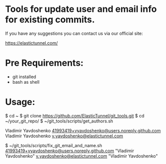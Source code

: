 # Tools for update user and email info for existing commits.

If you have any suggestions you can contact us via our official site:

https://elastictunnel.com/

# Pre Requirements:
- git installed
- bash as shell

# Usage:

$ cd ~
$ git clone https://github.com/ElasticTunnel/git_tools.git
$ cd ~/your_git_repo/
$ ~/git_tools/scripts/get_authors.sh

Vladimir Yavdoshenko <41993419+vyavdoshenko@users.noreply.github.com>
Vladimir Yavdoshenko <v.yavdoshenko@elastictunnel.com>

$ ~/git_tools/scripts/fix_git_email_and_name.sh 41993419+vyavdoshenko@users.noreply.github.com "Vladimir Yavdoshenko" v.yavdoshenko@elastictunnel.com "Vladimir Yavdoshenko"


